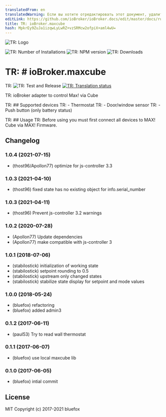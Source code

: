 ```yaml
---
translatedFrom: en
translatedWarning: Если вы хотите отредактировать этот документ, удалите поле «translationFrom», в противном случае этот документ будет снова автоматически переведен
editLink: https://github.com/ioBroker/ioBroker.docs/edit/master/docs/ru/adapterref/iobroker.maxcube/README.md
title: TR: ioBroker.maxcube
hash: MpkrEy9ZuJa1izqwLyLwRZ+vzSRMcw2ofpiX+aml4wU=
---
```

![TR: Logo](../../../en/adapterref/iobroker.maxcube/admin/maxcube.png)

![TR: Number of Installations](http://iobroker.live/badges/maxcube-stable.svg)
![TR: NPM version](http://img.shields.io/npm/v/iobroker.maxcube.svg)
![TR: Downloads](https://img.shields.io/npm/dm/iobroker.maxcube.svg)

TR: # ioBroker.maxcube
==================================

TR: ![TR: Test and Release](https://github.com/ioBroker/ioBroker.maxcube/workflows/Test%20and%20Release/badge.svg) [![TR: Translation status](https://weblate.iobroker.net/widgets/adapters/-/maxcube/svg-badge.svg)](https://weblate.iobroker.net/engage/adapters/?utm_source=widget)

TR: ioBroker adapter to control Max! via Cube

TR: ## Supported devices
TR: - Thermostat
TR: - Door/window sensor
TR: - Push button (only battery status)

TR: ## Usage
TR: Before using you must first connect all devices to MAX! Cube via MAX! Firmware.

## Changelog

### 1.0.4 (2021-07-15)
* (thost96/Apollon77) optimize for js-controller 3.3

### 1.0.3 (2021-04-10)
* (thost96) fixed state has no existing object for info.serial_number

### 1.0.3 (2021-04-11)
* (thost96) Prevent js-controller 3.2 warnings

### 1.0.2 (2020-07-28)
* (Apollon77) Update dependencies
* (Apollon77) make compatible with js-controller 3

### 1.0.1 (2018-07-06)
* (stabilostick) initialization of working state
* (stabilostick) setpoint rounding to 0.5
* (stabilostick) upstream only changed states
* (stabilostick) stabilize state display for setpoint and mode values

### 1.0.0 (2018-05-24)
* (bluefox) refactoring
* (bluefox) added admin3

### 0.1.2 (2017-06-11)
* (paul53) Try to read wall thermostat

### 0.1.1 (2017-06-07)
* (bluefox) use local maxcube lib

### 0.1.0 (2017-06-05)
* (bluefox) intial commit

## License

MIT Copyright (c) 2017-2021 bluefox